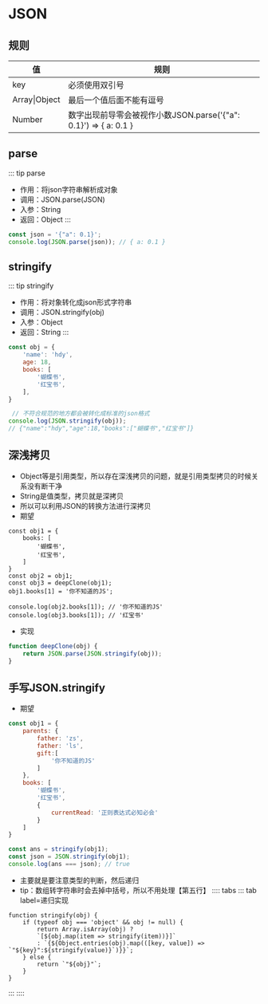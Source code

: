 # JSON
## 规则
|值|规则|
|---|---|
|key|必须使用双引号|
|Array\|Object|最后一个值后面不能有逗号|
|Number|数字出现前导零会被视作小数JSON.parse('{"a": 0.1}') => { a: 0.1 }|
## parse
::: tip parse
* 作用：将json字符串解析成对象
* 调用：JSON.parse(JSON)
* 入参：String
* 返回：Object
:::
```js
const json = '{"a": 0.1}';
console.log(JSON.parse(json)); // { a: 0.1 }
```
## stringify
::: tip stringify
* 作用：将对象转化成json形式字符串
* 调用：JSON.stringify(obj)
* 入参：Object
* 返回：String
:::
```js
const obj = {
    'name': 'hdy',
    age: 18,
    books: [
        '蝴蝶书',
        '红宝书',
    ],
}

 // 不符合规范的地方都会被转化成标准的json格式
console.log(JSON.stringify(obj));
// {"name":"hdy","age":18,"books":["蝴蝶书","红宝书"]}
```
## 深浅拷贝
* Object等是引用类型，所以存在深浅拷贝的问题，就是引用类型拷贝的时候关系没有断干净
* String是值类型，拷贝就是深拷贝
* 所以可以利用JSON的转换方法进行深拷贝
* 期望
```js{8-9}
const obj1 = {
    books: [
        '蝴蝶书',
        '红宝书',
    ]
}
const obj2 = obj1;
const obj3 = deepClone(obj1);
obj1.books[1] = '你不知道的JS';

console.log(obj2.books[1]); // '你不知道的JS'
console.log(obj3.books[1]); // '红宝书'
```
* 实现
```js
function deepClone(obj) {
    return JSON.parse(JSON.stringify(obj));
}
```

## 手写JSON.stringify
* 期望
```js
const obj1 = {
    parents: {
        father: 'zs',
        father: 'ls',
        gift:[
            '你不知道的JS'
        ]
    },
    books: [
        '蝴蝶书',
        '红宝书',
        {
            currentRead: '正则表达式必知必会'
        }
    ]
}

const ans = stringify(obj1);
const json = JSON.stringify(obj1);
console.log(ans === json); // true
```
* 主要就是要注意类型的判断，然后递归
* tip：数组转字符串时会去掉中括号，所以不用处理【第五行】
:::: tabs
::: tab label=递归实现
```js{3-5}
function stringify(obj) {
    if (typeof obj === 'object' && obj != null) {
        return Array.isArray(obj) ?
        `[${obj.map(item => stringify(item))}]`
        : `{${Object.entries(obj).map(([key, value]) => `"${key}":${stringify(value)}`)}}`;
    } else {
        return `"${obj}"`;
    }
}
```
:::
::::
